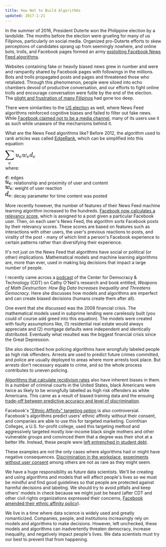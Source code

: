 ```yaml
---
title: How Not to Build Algorithms
updated: 2017-1-21
---
```


In the summer of 2016, President Duterte won the Philippine election by a landslide. The months before the election were grueling for many of us Filipinos, particularly on social media. Organized  pro-Duterte efforts to skew perceptions of candidates sprang up from seemingly nowhere, and online bots, trolls, and Facebook pages formed an army [exploiting Facebook News Feed algorithms](http://www.rappler.com/newsbreak/148536-facebook-algorithms-impact-democracy).

Websites containing fake or heavily biased news grew in number and were and rampantly shared by Facebook pages with followings in the millions. Bots and trolls propagated posts and pages and threatened those who retaliated. Through this phenomenon, people were siloed into echo chambers devoid of productive conversation, and our efforts to fight online trolls and encourage conversation were futile by the end of the election. The [plight and frustration of many Filipinos](http://www.manilatimes.net/duterte-is-pnoys-real-legacy/258365/) had gone too deep.

There were similarities to the [US election](https://www.nytimes.com/2016/08/28/magazine/inside-facebooks-totally-insane-unintentionally-gigantic-hyperpartisan-political-media-machine.html) as well, where News Feed algorithms reinforced cognitive biases and failed to filter out fake news. While [Facebook claimed not to be a media channel](https://qz.com/770743/zuckerberg-says-facebook-will-never-be-a-media-company-despite-controlling-the-worlds-media/), many of its users use it as such while unaware of the mechanisms behind it.

What are the News Feed algorithms like? Before 2012, the algorithm used to rank articles was called [EdgeRank](https://en.wikipedia.org/wiki/EdgeRank), which can be simplified into this equation:

![](../latex/ds-ethics/latex-image-1.png)<br>
where:

![](../latex/ds-ethics/latex-image-2.png): edges <br>
![](../latex/ds-ethics/latex-image-3.png): relationship and proximity of user and content <br>
![](../latex/ds-ethics/latex-image-4.png): weight of user reaction <br>
![](../latex/ds-ethics/latex-image-5.png): decay parameter for time content was posted


More recently however, the number of features of their News Feed machine learning algorithm increased to the hundreds.
[Facebook now calculates a relevancy score](http://www.slate.com/articles/technology/cover_story/2016/01/how_facebook_s_news_feed_algorithm_works.html), which is assigned to a post given a particular Facebook user. Then, on each user's News Feed, the algorithm sorts Facebook posts by their relevancy scores. These scores are based on features such as interactions with other users, the user's previous reactions to posts, and virality of the post - many of which limit a person's Facebook experience to certain patterns rather than diversifying their experience.

It's not just on the News Feed that algorithms have social or political (or other) implications. Mathematical models and machine learning algorithms are, more than ever, used in making big decisions that impact a large number of people.

I recently came across a [podcast](https://cdt.org/blog/tech-talk-weapons-of-math-destruction/) of the Center for Democracy & Technology (CDT) on Cathy O'Neil's research and book entitled, _Weapons of Math Destruction: How Big Data Increases Inequality and Threatens Democracy_. Here she discusses how models and algorithms are imperfect and can create biased decisions (humans create them after all).

One event that she discussed was the 2008 financial crisis. The mathematical models used in subprime lending were carelessly built (you could of course add greed into this equation). The models were created with faulty assumptions like, (1) residential real estate would always appreciate and (2) mortgage defaults were independent and identically distributed. Eventually what resulted was the biggest financial crisis since the Great Depression.

She also described how policing algorithms have wrongfully labeled people as high risk offenders. Arrests are used to predict future crimes committed, and police are usually deployed to areas where more arrests took place. But arrests don't necessary equate to crime, and so the whole process contributes to uneven policing.

[Algorithms that calculate recidivism rates](http://www.businessinsider.com/racial-bias-in-criminal-courts-2017-1) also have inherent biases in them. In a number of criminal courts in the United States, black Americans were twice as likely to be wrongfully labelled as high risk offenders as white Americans. This came as a result of biased training data and the ensuing [trade-off between predictive accuracy and level of discrimination](https://mathbabe.org/2017/01/04/recidivism-risk-algorithms-are-inherently-discriminatory/).

Facebook's ["Ethnic Affinity" targeting option](https://cdt.org/blog/a-closer-look-at-the-legality-of-ethnic-affinity/) is also controversial. Facebook's algorithms predict users' ethnic affinity without their consent, and companies are able to use this for targeted marketing. Corinthian Colleges, a U.S. for-profit college, used this targeting method and aggressively targeted mostly low-income black single mothers and other vulnerable groups and convinced them that a degree was their shot at a better life. Instead, these people were [left entrenched in student debt](http://america.aljazeera.com/articles/2013/10/11/california-attorneygeneralfilessuitagainstforprofitcollege.html).

These examples are not the only cases where algorithms had or might have negative consequences. [Discrimination in the workplace](https://cdt.org/blog/charting-a-fair-path-forward-on-big-data-algorithms-in-the-workplace/), [experiments without user consent](https://www.theguardian.com/technology/2014/oct/02/facebook-sorry-secret-psychological-experiment-users) among others are not as rare as they might seem.

We have a huge responsibility as future data scientists. We'll be creating and using algorithms and models that will affect people's lives so we must be mindful and find good guidelines so that people are protected against harmful decisions and labeling. We should try to avoid pitfalls and keep others' models in check because we might just be heard (after CDT and other civil rights organizations expressed their concerns, [Facebook amended their ethnic affinity policy](https://cdt.org/blog/facebook-announces-changes-to-ethnic-affinity-marketing/)).

We live in a time where data science is widely used and greatly romanticized. Companies, people, and institutions increasingly rely on models and algorithms to make decisions. However, left unchecked, these models and algorithms can inadvertently threaten democracy, increase inequality, and negatively impact people's lives. We data scientists must try our best to prevent that from happening.
